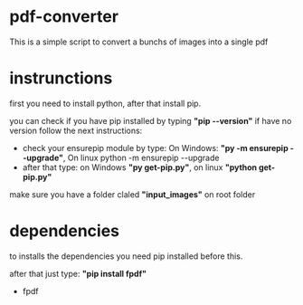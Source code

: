 # pdf-converter
This is a simple script to convert a bunchs of images into a single pdf

# instrunctions

first you need to install python, after that install pip.

you can check if you have pip installed by typing **"pip --version"** if have no version follow the next instructions:

* check your ensurepip module by type: On Windows: **"py -m ensurepip --upgrade"**, On linux python -m ensurepip --upgrade
* after that type: on Windows **"py get-pip.py"**, on linux **"python get-pip.py"**

make sure you have a folder claled **"input_images"** on root folder

# dependencies

to installs the dependencies you need pip installed before this.

after that just type: **"pip install fpdf"**

* fpdf